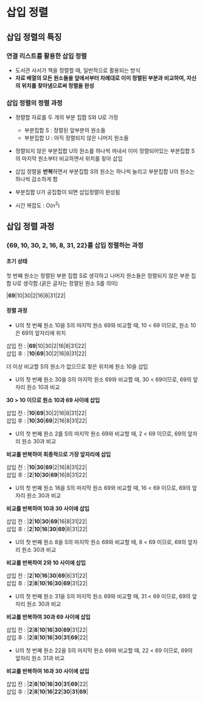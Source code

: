 # 삽입 정렬

## 삽입 정렬의 특징

### 연결 리스트를 활용한 삽입 정렬

- 도서관 사서가 책을 정렬할 때, 일반적으로 활용되는 방식
- **자료 배열의 모든 원소들을 앞에서부터 차례대로 이미 정렬된 부분과 비교하여, 자신의 위치를 찾아냄으로써 정렬을 완성**

### 삽입 정렬의 정렬 과정

- 정렬할 자료를 두 개의 부분 집합 S와 U로 가정
    - 부분집합 S : 정렬된 앞부분의 원소들
    - 부분집합 U : 아직 정렬되지 않은 나머지 원소들

- 정렬되지 않은 부분집합 U의 원소를 하나씩 꺼내서 이미 정렬되어있는 부분집합 S의 마지막 원소부터 비교하면서 위치를 찾아 삽입

- 삽입 정렬을 **반복**하면서 부분집합 S의 원소는 하나씩 늘리고 부분집합 U의 원소는 하나씩 감소하게 함

- 부분집합 U가 공집합이 되면 삽입정렬이 완성됨

- 시간 복잡도 : O(n<sup>2</sup>)

## 삽입 정렬 과정

### {69, 10, 30, 2, 16, 8, 31, 22}를 삽입 정렬하는 과정

#### 초기 상태 

첫 번째 원소는 정렬된 부분 집합 S로 생각하고 나머지 원소들은 정렬되지 않은 부분 집합 U로 생각함.(굵은 글자는 정렬된 원소 S를 의미)

|**69**|10|30|2|16|8|31|22|

#### 정렬 과정

- U의 첫 번째 원소 10을 S의 마지막 원소 69와 비교할 때, 10 < 69 이므로, 원소 10은 69의 앞자리에 위치

삽입 전 : |**69**|10|30|2|16|8|31|22|   
삽입 후 : |**10**|**69**|30|2|16|8|31|22|

더 이상 비교할 S의 원소가 없으므로 찾은 위치에 원소 10을 삽입

- U의 첫 번째 원소 30을 S의 마지막 원소 69와 비교할 때, 30 < 69이므로, 69의 앞 자리 원소 10과 비교

**30 > 10 이므로 원소 10과 69 사이에 삽입**

삽입 전 : |**10**|**69**|30|2|16|8|31|22|     
삽입 후 : |**10**|**30**|**69**|2|16|8|31|22|


- U의 첫 번째 원소 2를 S의 마지막 원소 69와 비교할 때, 2 < 69 이므로, 69의 앞자리 원소 30과 비교

**비교를 반복하여 최종적으로 가장 앞자리에 삽입**

삽입 전 : |**10**|**30**|**69**|2|16|8|31|22|     
삽입 후 : |**2**|**10**|**30**|**69**|16|8|31|22|


- U의 첫 번째 원소 16을 S의 마지막 원소 69와 비교할 때, 16 < 69 이므로, 69의 앞자리 원소 30과 비교

**비교를 반복하여 10과 30 사이에 삽입**

삽입 전 : |**2**|**10**|**30**|**69**|16|8|31|22|      
삽입 후 : |**2**|**10**|**16**|**30**|**69**|8|31|22|

- U의 첫 번째 원소 8을 S의 마지막 원소 69와 비교할 때, 8 < 69 이므로, 69의 앞자리 원소 30과 비교

**비교를 반복하여 2와 10 사이에 삽입**

삽입 전 : |**2**|**10**|**16**|**30**|**69**|8|31|22|   
삽입 후 : |**2**|**8**|**10**|**16**|**30**|**69**|31|22|

- U의 첫 번째 원소 31을 S의 마지막 원소 69와 비교할 때, 31 < 69 이므로, 69의 앞자리 원소 30과 비교

**비교를 반복하여 30과 69 사이에 삽입**

삽입 전 : |**2**|**8**|**10**|**16**|**30**|**69**|31|22|   
삽입 후 : |**2**|**8**|**10**|**16**|**30**|**31**|**69**|22|   

- U의 첫 번째 원소 22을 S의 마지막 원소 69와 비교할 때, 22 < 69 이므로, 69의 앞자리 원소 31과 비교

**비교를 반복하여 16과 30 사이에 삽입**

삽입 전 : |**2**|**8**|**10**|**16**|**30**|**31**|**69**|22|   
삽입 후 : |**2**|**8**|**10**|**16**|**22**|**30**|**31**|**69**| 